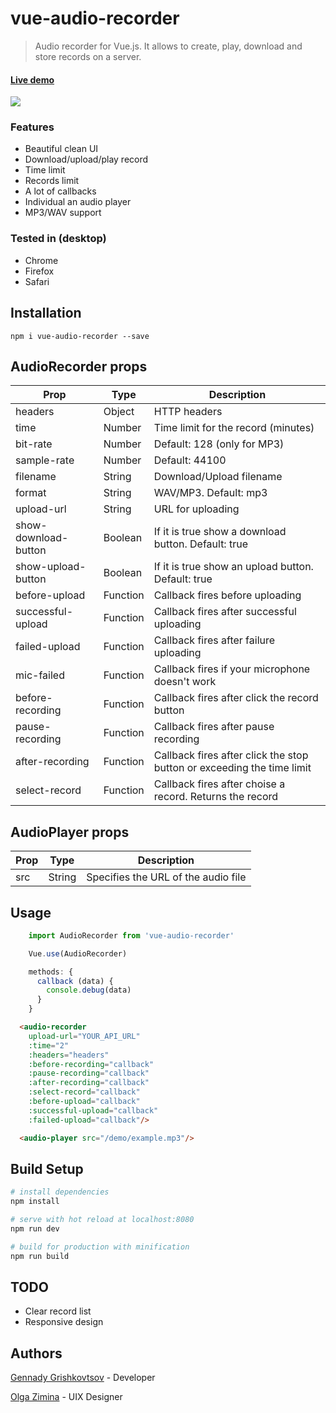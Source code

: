 # vue-audio-recorder

> Audio recorder for Vue.js. It allows to create, play, download and store records on a server.

#### [Live demo](https://jsfiddle.net/musoftware/rb1anxyj/)

![](https://raw.githubusercontent.com/musoftware/vue-audio-recorder/master/screenshot.png)

### Features

- Beautiful clean UI
- Download/upload/play record
- Time limit
- Records limit
- A lot of callbacks
- Individual an audio player
- MP3/WAV support

### Tested in (desktop)

- Chrome
- Firefox
- Safari

## Installation

```
npm i vue-audio-recorder --save
```

## AudioRecorder props

| Prop                  | Type     | Description                                                              |
| --------------------- | -------- | ------------------------------------------------------------------------ |
| headers               | Object   | HTTP headers                                                             |
| time                  | Number   | Time limit for the record (minutes)                                      |
| bit-rate              | Number   | Default: 128 (only for MP3)                                              |
| sample-rate           | Number   | Default: 44100                                                           |
| filename              | String   | Download/Upload filename                                                 |
| format                | String   | WAV/MP3. Default: mp3                                                    |
| upload-url            | String   | URL for uploading                                                        |
| show-download-button  | Boolean  | If it is true show a download button. Default: true                      |
| show-upload-button    | Boolean  | If it is true show an upload button. Default: true                       |
| before-upload         | Function | Callback fires before uploading                                          |
| successful-upload     | Function | Callback fires after successful uploading                                |
| failed-upload         | Function | Callback fires after failure uploading                                   |
| mic-failed            | Function | Callback fires if your microphone doesn't work                           |
| before-recording      | Function | Callback fires after click the record button                             |
| pause-recording       | Function | Callback fires after pause recording                                     |
| after-recording       | Function | Callback fires after click the stop button or exceeding the time limit   |
| select-record         | Function | Callback fires after choise a record. Returns the record                 |

## AudioPlayer props
| Prop                  | Type     | Description                                                     |
| --------------------- | -------- | --------------------------------------------------------------- |
| src                   | String   | Specifies the URL of the audio file                             |

## Usage

```js
    import AudioRecorder from 'vue-audio-recorder'

    Vue.use(AudioRecorder)
```

```js
    methods: {
      callback (data) {
        console.debug(data)
      }
    }
```

```html
  <audio-recorder
    upload-url="YOUR_API_URL"
    :time="2"
    :headers="headers"
    :before-recording="callback"
    :pause-recording="callback"
    :after-recording="callback"
    :select-record="callback"
    :before-upload="callback"
    :successful-upload="callback"
    :failed-upload="callback"/>
```

```html
  <audio-player src="/demo/example.mp3"/>
```

## Build Setup

``` bash
# install dependencies
npm install

# serve with hot reload at localhost:8080
npm run dev

# build for production with minification
npm run build
```

## TODO

- Clear record list
- Responsive design

## Authors

[Gennady Grishkovtsov](https://www.linkedin.com/in/grishkovtsov/) - Developer

[Olga Zimina](https://www.behance.net/zimin4ik) - UIX Designer
